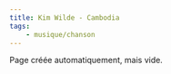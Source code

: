 ```yaml
---
title: Kim Wilde - Cambodia
tags:
    - musique/chanson
---
```


Page créée automatiquement, mais vide.
